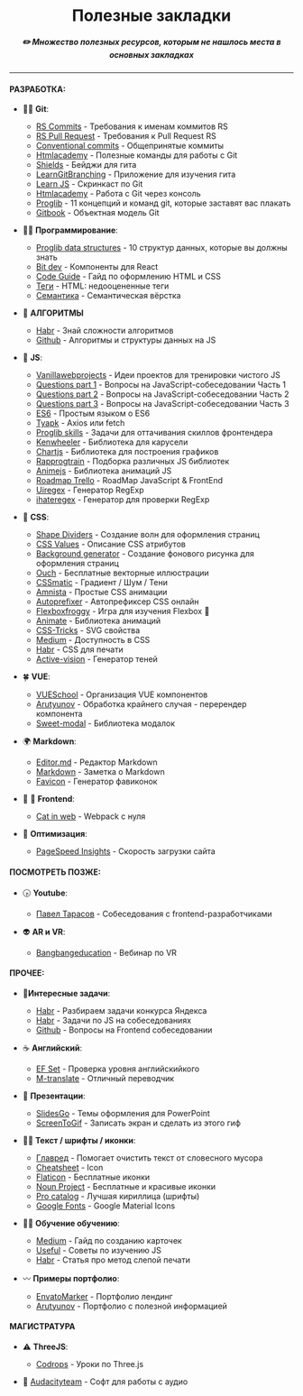 <h1 align="center"> Полезные закладки </h1>
<h5 align="center">✏️ Множество полезных ресурсов, которым не нашлось места в основных закладках</h5>

---
#### РАЗРАБОТКА:
* 👩‍🎓 **Git**:
  * [RS Commits](https://docs.rs.school/#/git-convention) - Требования к именам коммитов RS
  * [RS Pull Request](https://docs.rs.school/#/stage2) - Требования к Pull Request RS
  * [Conventional commits](https://www.conventionalcommits.org/ru/v1.0.0-beta.4/) - Общепринятые коммиты
  * [Htmlacademy](https://htmlacademy.ru/blog/boost/tools/useful-commands-for-working-with-git) - Полезные команды для работы с Git
  * [Shields](https://shields.io/category/social) - Бейджи для гита
  * [LearnGitBranching](https://learngitbranching.js.org/?locale=ru_RU) - Приложение для изучения гита
  * [Learn JS](https://learn.javascript.ru/screencast/git) - Скринкаст по Git
  * [Htmlacademy](https://htmlacademy.ru/blog/boost/tools/git-console) - Работа с Git через консоль
  * [Proglib](https://proglib.io/p/painful-git/#:~:text=Команда%20git%20cherry-pick%20используется,которые%20переносят%20коммиты%20целыми%20цепочками.) - 11 концепций и команд git, которые заставят вас плакать
  * [Gitbook](https://uleming.github.io/gitbook/1_Объектная_модель_git.html) - Объектная модель Git
  
* 👩‍💻 **Программирование**:
  * [Proglib data structures](https://proglib.io/p/data-structures/) - 10 структур данных, которые вы должны знать
  * [Bit dev](https://bit.dev/?__cf_chl_jschl_tk__=89cc6cf733c198d44c28d90533a4601d162f3b95-1601910069-0-AX48W6uk4QbtuufdW_o7oTGY0ZnFN2wrnPb5qvSnUAwsDoy6tPT5FpZ5nVWUm-M5y8x8ewSSqnoqDRlNGWQnAwVgDhUQDimHEyweXBas-MbH0MjFUXhdSPwkH2BdHWp9lRhKeN-pJloMP-m2PT_bL5yUWJz6xw_5fR9Pyuqdz2a2IzoXC_9l7kNkyQ2_rRYEErtQNKE92KylfT9foXD8Ve_mY8QYDnAJdUxWFc1mDM6NYSij-MeraPd1RrKW-GlFOtFWDsQxFHUSJ_w6c7nsRF_Bc9qEqc92V7U-hl8GGHUPvtqSJhiXI53HAo6ODhpGLMqWU32lhNs_NFQnNSfut0w) - Компоненты для React
  * [Code Guide](https://codeguide.co/) - Гайд по оформлению HTML и CSS 
  * [Теги](https://itnext.io/html-underrated-tags-119ef3e45b94) - HTML: недооцененные теги
  * [Семантика](https://medium.com/@stasonmars/секреты-использования-семантической-верстки-в-html5-c7cd5e6f1ebb) - Семантическая вёрстка
  
* 🧠 **АЛГОРИТМЫ**
  * [Habr](https://habr.com/ru/post/188010/) - Знай сложности алгоритмов
  * [Github](https://github.com/trekhleb/javascript-algorithms/blob/master/README.ru-RU.md) - Алгоритмы и структуры данных на JS

* 👀 **JS**:
  * [Vanillawebprojects](https://github.com/bradtraversy/vanillawebprojects) - Идеи проектов для тренировки чистого JS
  * [Questions part 1](https://dailycoding.io/article/9Sw3icnckHsKtsYoM9iu) - Вопросы на JavaScript-собеседовании Часть 1
  * [Questions part 2](https://dailycoding.io/article/dp7tMZ9FoMiBdqx7vlpu) - Вопросы на JavaScript-собеседовании Часть 2
  * [Questions part 3](https://dailycoding.io/article/BsDJ0TLELTgrYO6RMAmB) - Вопросы на JavaScript-собеседовании Часть 3
  * [ES6](https://dailycoding.io/article/GcDTiFTsws6H21KIJ4pe) - Простым языком о ES6
  * [Tyapk](https://tyapk.ru/blog/post/axios-or-fetch) - Axios или fetch
  * [Proglib skills](https://proglib.io/p/zadachi-dlya-ottachivaniya-skillov-frontendera-2019-12-22) - Задачи для оттачивания скиллов фронтендера 
  * [Kenwheeler](http://kenwheeler.github.io/slick/) - Библиотека для карусели
  * [Сhartjs](https://www.chartjs.org/) - Библиотека для построения графиков
  * [Rapprogtrain](http://rapprogtrain.com/article/59) - Подборка различных JS библиотек
  * [Animejs](https://animejs.com/) - Библиотека анимаций JS
  * [Roadmap Trello](https://trello.com/b/COYcQZAm/roadmap-javascript-frontend-jun-to-lead) - RoadMap JavaScript & FrontEnd
  * [Uiregex](https://uiregex.com/ru?test=&match=&exact=Enter,%20Escape,%20Tab,%20Delete,%20Backspace,%20Insert,%20PageUp,%20PageDown,%20ArrowLeft,%20ArrowRight,%20ArrowUp,%20ArrowDown%20End,%20Home,%20Shift,%20F1,%20F2,%20F3,%20F4,%20F5,%20F6,%20F7,%20F8,%20F9,%20F10,%20F11,%20F12&blocked=а) - Генератор RegExp 
  * [ihateregex](https://ihateregex.io/) - Генератор для проверки RegExp

* 🍑 **CSS**:
  * [Shape Dividers](https://www.shapedivider.app/) - Создание волн для оформления страниц
  * [CSS Values](https://cssvalues.com/) - Описание CSS атрибутов 
  * [Background generator](https://background-generator.com/) - Создание фонового рисунка для оформления страниц
  * [Ouch](https://icons8.ru/illustrations) - Бесплатные векторные иллюстрации
  * [CSSmatic](https://www.cssmatic.com/gradient-generator#'%5C-moz%5C-linear%5C-gradient%5C%28left%5C%2C%5C%20rgba%5C%28248%5C%2C80%5C%2C50%5C%2C1%5C%29%5C%200%5C%25%5C%2C%5C%20rgba%5C%28241%5C%2C111%5C%2C92%5C%2C1%5C%29%5C%2050%5C%25%5C%2C%5C%20rgba%5C%28246%5C%2C41%5C%2C12%5C%2C1%5C%29%5C%2051%5C%25%5C%2C%5C%20rgba%5C%28240%5C%2C47%5C%2C23%5C%2C1%5C%29%5C%2071%5C%25%5C%2C%5C%20rgba%5C%28231%5C%2C56%5C%2C39%5C%2C1%5C%29%5C%20100%5C%25%5C%29%5C%3B') - Градиент / Шум / Тени
  * [Amnista](https://animista.net/play/basic) - Простые CSS анимации
  * [Autoprefixer](https://autoprefixer.github.io/ru/) - Автопрефиксер CSS онлайн
  * [Flexboxfroggy](https://flexboxfroggy.com/#ru) - Игра для изучения Flexbox 🐸
  * [Animate](https://animate.style/) - Библиотека анимаций
  * [CSS-Tricks](https://css-tricks.com/svg-properties-and-css/) - SVG свойства
  * [Medium](https://medium.com/@ABatickaya/думая-о-доступности-пишем-css-9032d7b64fb2) - Доступность в CSS
  * [Habr](https://habr.com/ru/company/ruvds/blog/317776/) - CSS для печати
  * [Active-vision](https://active-vision.ru/icon/box-shadow/) - Генератор теней

* 🍀 **VUE**:
  * [VUESchool](https://vueschool.io/articles/vuejs-tutorials/structuring-vue-components/) - Организация VUE компонентов
  * [Arutyunov](https://arutyunov.me/blog/vue/pravilnyj-sposob-zastavit-vue-perenderit-komponent/) - Обработка крайнего случая - перерендер компонента
  * [Sweet-modal](https://sweet-modal-vue.adepto.as/) - Библиотека модалок

* 🌍 **Markdown**:
  * [Editor.md](https://pandao.github.io/editor.md/en.html) - Редактор Markdown
  * [Markdown](https://guides.hexlet.io/markdown/) - Заметка о Markdown
  * [Favicon](https://realfavicongenerator.net/) - Генератор фавиконок

* 🌝 🌚 **Frontend**:
  * [Cat in web](https://www.cat-in-web.ru/webpack-from-zero/) - Webpack с нуля

* 🚀 **Оптимизация**:
  * [PageSpeed Insights](https://developers.google.com/speed/pagespeed/insights/) - Скорость загрузки сайта
  
#### ПОСМОТРЕТЬ ПОЗЖЕ:
* 🕟 **Youtube**:
  * [Павел Тарасов](https://www.youtube.com/channel/UC72FljP7m2CyHynI5fQ_Puw) - Собеседования с frontend-разработчиками

* 👽 **AR и VR**:
  * [Bangbangeducation](https://bangbangeducation.ru/webinars/phygital-tools) - Вебинар по VR

#### ПРОЧЕЕ:
* 🍡**Интересные задачи**:
  * [Habr](https://habr.com/ru/company/yandex/blog/430560/) - Разбираем задачи конкурса Яндекса
  * [Habr](https://habr.com/ru/company/skillbox/blog/445360/) - Задачи по JS на собеседованиях
  * [Github](https://github.com/zhechka/Front-end-Developer-Interview-Questions/blob/master/Translations/Russian/README_RU.md) - Вопросы на Frontend собеседовании
 
* ☕ **Английский**:
  * [EF Set](https://www.efset.org/ru/free-english-test/) - Проверка уровня английскийкого
  * [M-translate](https://www.m-translate.ru/) - Отличный переводчик

* 🌾 **Презентации**:
  * [SlidesGo](https://slidesgo.com/) - Темы оформления для PowerPoint
  * [ScreenToGif](https://www.screentogif.com/) - Записать экран и сделать из этого гиф

* 🤦‍♀️ **Текст / шрифты / иконки**:
  * [Главред](https://glvrd.ru/) - Помогает очистить текст от словесного мусора
  * [Cheatsheet](https://fontawesome.com/v4.7.0/cheatsheet/) - Icon 
  * [Flaticon](https://www.flaticon.com/) - Бесплатные иконки
  * [Noun Project](https://thenounproject.com/) - Бесплатные и красивые иконки
  * [Pro catalog](https://pro-catalog.ru/) - Лучшая кириллица (шрифты)
  * [Google Fonts](https://fonts.google.com/icons) - Google Material Icons 

* 👩‍🏫 **Обучение обучению**:
  * [Medium](https://medium.com/@iDoRecall/https-medium-com-idorecall-how-to-create-and-practice-flashcards-like-a-boss-b7efb5a53293) - Гайд по созданию карточек
  * [Useful](https://sinyakov.com/frontend/problems.html) - Советы по изучению JS
  * [Habr](https://habr.com/ru/company/dododev/blog/462747/) - Статья про метод слепой печати
  
* 〰 **Примеры портфолио**:
  * [EnvatoMarker](http://preview.themeforest.net/item/jordan-modern-onepage-resume-portfolio-theme/full_screen_preview/17130387?_ga=2.13452528.690574824.1600542939-867042192.1581518391) - Портфолио лендинг
  * [Arutyunov](https://arutyunov.me/portfolio/#) - Портфолио с полезной информацией

#### МАГИСТРАТУРА
* ⚠ **ThreeJS**:
  * [Codrops](https://tympanus.net/codrops/category/tutorials/) - Уроки по Three.js
  
* 📵 [Аudacityteam](https://www.audacityteam.org/?__cf_chl_captcha_tk__=c69669b28ef421151c36b718315c7eccbe512b1e-1601919708-0-Aa1aN88vq9t6p1N-o90WxusUdIckSEJnFOaiyNPRMC9LR7PCByXXe5aI6skNo9tVJosclYYJP16K5tmWfo96XqUExtpC6p-FyVsiPmbZze9EKNZDYBfRI5vGQ5J2RlXaKh0x2FlMszUBV3FdQsZw0tvFIIL4PCFOKgYPYVdiyKSmQYBAfWJypr_E8ucWXpP4SYjuE0E-utVMycEKeVHaw7RDAwH6SmxC1b-0q-ImrcRczN3heOCABNw2GAKjzAUqK9_nuJn75TfKxSdocs5lC-ToVmojwpU7zv56M-RDlK70WdM1RybW5NIGD0jVlXg2Y1l6wQo7rP_zA4bSi5_X945yrAiuIj5o3hSU0bYxgrlT1fR2Zd7bkPnsfoCZicUqXeHzFGF0wJxkMepRMz-Vbte6kpApHu05tUBQEZseNq29sy8uDzUaV5JQoFOFaXoga4LY8gdOiLYnufdXblGNaErlBUm1buvDMXW1kHIsP1aHr4IQmOv5c_KhUDRE3LaM9kTLxjqm7WYj17fM9f7Y2otp6Tf_zizIQ7BJUcoxxCB3) - Софт для работы с аудио
